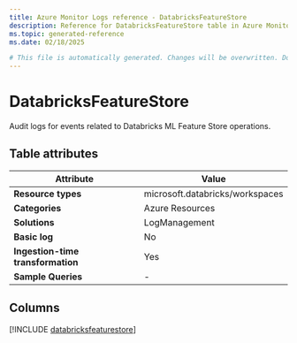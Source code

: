 ```yaml
---
title: Azure Monitor Logs reference - DatabricksFeatureStore
description: Reference for DatabricksFeatureStore table in Azure Monitor Logs.
ms.topic: generated-reference
ms.date: 02/18/2025

# This file is automatically generated. Changes will be overwritten. Do not change this file directly.
---
```


# DatabricksFeatureStore

Audit logs for events related to Databricks ML Feature Store operations.


## Table attributes

|Attribute|Value|
|---|---|
|**Resource types**|microsoft.databricks/workspaces|
|**Categories**|Azure Resources|
|**Solutions**| LogManagement|
|**Basic log**|No|
|**Ingestion-time transformation**|Yes|
|**Sample Queries**|-|



## Columns
  
[!INCLUDE [databricksfeaturestore](~/reusable-content/ce-skilling/azure/includes/azure-monitor/reference/tables/databricksfeaturestore-include.md)]
